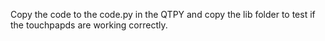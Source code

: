 Copy the code to the code.py in the QTPY and copy the lib folder to test if the touchpapds are working correctly.
